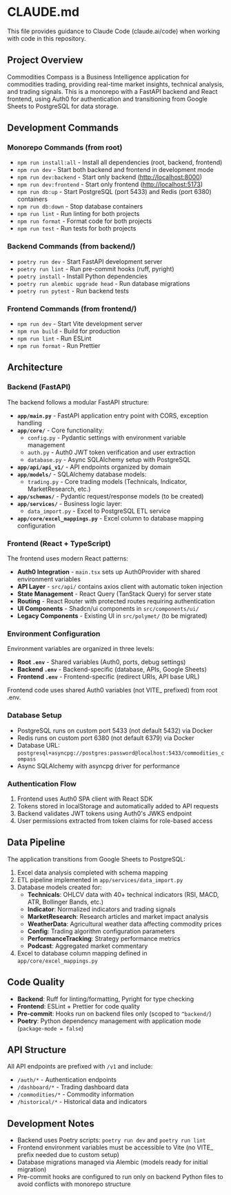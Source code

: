 # CLAUDE.md

This file provides guidance to Claude Code (claude.ai/code) when working with code in this repository.

## Project Overview

Commodities Compass is a Business Intelligence application for commodities trading, providing real-time market insights, technical analysis, and trading signals. This is a monorepo with a FastAPI backend and React frontend, using Auth0 for authentication and transitioning from Google Sheets to PostgreSQL for data storage.

## Development Commands

### Monorepo Commands (from root)

- `npm run install:all` - Install all dependencies (root, backend, frontend)
- `npm run dev` - Start both backend and frontend in development mode
- `npm run dev:backend` - Start only backend (<http://localhost:8000>)
- `npm run dev:frontend` - Start only frontend (<http://localhost:5173>)
- `npm run db:up` - Start PostgreSQL (port 5433) and Redis (port 6380) containers
- `npm run db:down` - Stop database containers
- `npm run lint` - Run linting for both projects
- `npm run format` - Format code for both projects
- `npm run test` - Run tests for both projects

### Backend Commands (from backend/)

- `poetry run dev` - Start FastAPI development server
- `poetry run lint` - Run pre-commit hooks (ruff, pyright)
- `poetry install` - Install Python dependencies
- `poetry run alembic upgrade head` - Run database migrations
- `poetry run pytest` - Run backend tests

### Frontend Commands (from frontend/)

- `npm run dev` - Start Vite development server
- `npm run build` - Build for production
- `npm run lint` - Run ESLint
- `npm run format` - Run Prettier

## Architecture

### Backend (FastAPI)

The backend follows a modular FastAPI structure:

- **`app/main.py`** - FastAPI application entry point with CORS, exception handling
- **`app/core/`** - Core functionality:
  - `config.py` - Pydantic settings with environment variable management
  - `auth.py` - Auth0 JWT token verification and user extraction
  - `database.py` - Async SQLAlchemy setup with PostgreSQL
- **`app/api/api_v1/`** - API endpoints organized by domain
- **`app/models/`** - SQLAlchemy database models:
  - `trading.py` - Core trading models (Technicals, Indicator, MarketResearch, etc.)
- **`app/schemas/`** - Pydantic request/response models (to be created)
- **`app/services/`** - Business logic layer:
  - `data_import.py` - Excel to PostgreSQL ETL service
- **`app/core/excel_mappings.py`** - Excel column to database mapping configuration

### Frontend (React + TypeScript)

The frontend uses modern React patterns:

- **Auth0 Integration** - `main.tsx` sets up Auth0Provider with shared environment variables
- **API Layer** - `src/api/` contains axios client with automatic token injection
- **State Management** - React Query (TanStack Query) for server state
- **Routing** - React Router with protected routes requiring authentication
- **UI Components** - Shadcn/ui components in `src/components/ui/`
- **Legacy Components** - Existing UI in `src/polymet/` (to be migrated)

### Environment Configuration

Environment variables are organized in three levels:

- **Root `.env`** - Shared variables (Auth0, ports, debug settings)
- **Backend `.env`** - Backend-specific (database, APIs, Google Sheets)
- **Frontend `.env`** - Frontend-specific (redirect URIs, API base URL)

Frontend code uses shared Auth0 variables (not VITE_ prefixed) from root .env.

### Database Setup

- PostgreSQL runs on custom port 5433 (not default 5432) via Docker
- Redis runs on custom port 6380 (not default 6379) via Docker
- Database URL: `postgresql+asyncpg://postgres:password@localhost:5433/commodities_compass`
- Async SQLAlchemy with asyncpg driver for performance

### Authentication Flow

1. Frontend uses Auth0 SPA client with React SDK
2. Tokens stored in localStorage and automatically added to API requests
3. Backend validates JWT tokens using Auth0's JWKS endpoint
4. User permissions extracted from token claims for role-based access

## Data Pipeline

The application transitions from Google Sheets to PostgreSQL:

1. Excel data analysis completed with schema mapping
2. ETL pipeline implemented in `app/services/data_import.py`
3. Database models created for:
   - **Technicals**: OHLCV data with 40+ technical indicators (RSI, MACD, ATR, Bollinger Bands, etc.)
   - **Indicator**: Normalized indicators and trading signals
   - **MarketResearch**: Research articles and market impact analysis
   - **WeatherData**: Agricultural weather data affecting commodity prices
   - **Config**: Trading algorithm configuration parameters
   - **PerformanceTracking**: Strategy performance metrics
   - **Podcast**: Aggregated market commentary
4. Excel to database column mapping defined in `app/core/excel_mappings.py`

## Code Quality

- **Backend**: Ruff for linting/formatting, Pyright for type checking
- **Frontend**: ESLint + Prettier for code quality
- **Pre-commit**: Hooks run on backend files only (scoped to `^backend/`)
- **Poetry**: Python dependency management with application mode (`package-mode = false`)

## API Structure

All API endpoints are prefixed with `/v1` and include:

- `/auth/*` - Authentication endpoints
- `/dashboard/*` - Trading dashboard data
- `/commodities/*` - Commodity information
- `/historical/*` - Historical data and indicators

## Development Notes

- Backend uses Poetry scripts: `poetry run dev` and `poetry run lint`
- Frontend environment variables must be accessible to Vite (no VITE_ prefix needed due to custom setup)
- Database migrations managed via Alembic (models ready for initial migration)
- Pre-commit hooks are configured to run only on backend Python files to avoid conflicts with monorepo structure
